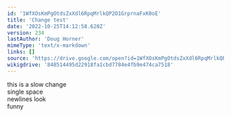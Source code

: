 ```yaml
---
id: '1WfXOsKmPgOtdsZxXdl6RpqMrlkQP2O1GrprnaFxK0oE'
title: 'Change test'
date: '2022-10-25T14:12:58.620Z'
version: 234
lastAuthor: 'Doug Horner'
mimeType: 'text/x-markdown'
links: []
source: 'https://drive.google.com/open?id=1WfXOsKmPgOtdsZxXdl6RpqMrlkQP2O1GrprnaFxK0oE'
wikigdrive: '848514495d22918fa1cbd7784e4fb9e474ca7518'
---
```

this is a slow change  
single space  
newlines look  
funny

